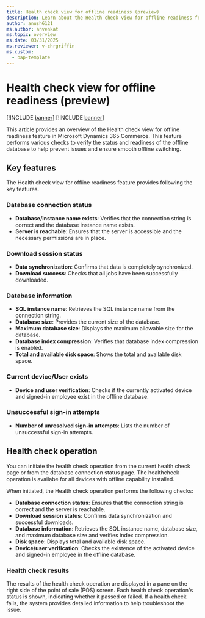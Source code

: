 ```yaml
---
title: Health check view for offline readiness (preview)
description: Learn about the Health check view for offline readiness feature in Microsoft Dynamics 365 Commerce.
author: anush6121
ms.author: anvenkat 
ms.topic: overview 
ms.date: 03/31/2025
ms.reviewer: v-chrgriffin
ms.custom: 
  - bap-template
---
```


# Health check view for offline readiness (preview)

[!INCLUDE [banner](includes/banner.md)]
[!INCLUDE [banner](includes/preview-banner.md)]

This article provides an overview of the Health check view for offline readiness feature in Microsoft Dynamics 365 Commerce. This feature performs various checks to verify the status and readiness of the offline database to help prevent issues and ensure smooth offline switching.

## Key features

The Health check view for offline readiness feature provides following the key features.

### Database connection status
- **Database/instance name exists**: Verifies that the connection string is correct and the database instance name exists.
-	**Server is reachable**: Ensures that the server is accessible and the necessary permissions are in place.

### Download session status
- **Data synchronization**: Confirms that data is completely synchronized.
- **Download success**: Checks that all jobs have been successfully downloaded.

### Database information
- **SQL instance name**: Retrieves the SQL instance name from the connection string.
- **Database size**: Provides the current size of the database.
- **Maximum database size**: Displays the maximum allowable size for the database.
-	**Database index compression**: Verifies that database index compression is enabled.
-	**Total and available disk space**: Shows the total and available disk space.

### Current device/User exists
-	**Device and user verification**: Checks if the currently activated device and signed-in employee exist in the offline database.

### Unsuccessful sign-in attempts
- **Number of unresolved sign-in attempts**: Lists the number of unsuccessful sign-in attempts.

## Health check operation

You can initiate the health check operation from the current health check page or from the database connection status page. The healthcheck operation is availabe for all devices with offline capability installed.

When initiated, the Health check operation performs the following checks:

- **Database connection status**: Ensures that the connection string is correct and the server is reachable.
-	**Download session status**: Confirms data synchronization and successful downloads.
- **Database information**: Retrieves the SQL instance name, database size, and maximum database size and verifies index compression.
- **Disk space**: Displays total and available disk space.
-	**Device/user verification**: Checks the existence of the activated device and signed-in employee in the offline database.

### Health check results

The results of the health check operation are displayed in a pane on the right side of the point of sale (POS) screen. Each health check operation's status is shown, indicating whether it passed or failed. If a health check fails, the system provides detailed information to help troubleshoot the issue.




  

